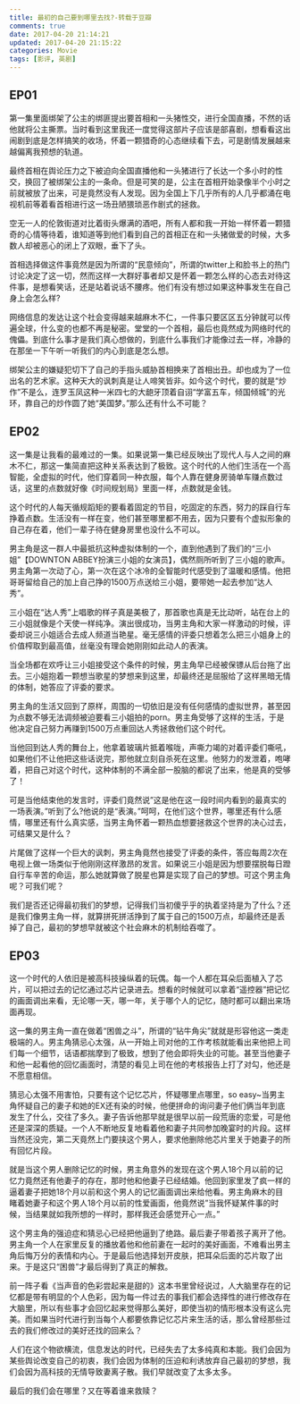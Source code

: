 ```yaml
---
title: 最初的自己要到哪里去找?-转载于豆瓣
comments: true
date: 2017-04-20 21:14:21
updated: 2017-04-20 21:15:22
categories: Movie
tags: [影评, 英剧]
---
```


## EP01
第一集里面绑架了公主的绑匪提出要首相和一头猪性交，进行全国直播，不然的话他就将公主撕票。当时看到这里我还一度觉得这部片子应该是部喜剧，想看看这出闹剧到底是怎样搞笑的收场，怀着一颗猎奇的心态继续看下去，可是剧情发展越来越偏离我预想的轨道。
<!--More-->

最终首相在舆论压力之下被迫向全国直播他和一头猪进行了长达一个多小时的性交，换回了被绑架公主的一条命。但是可笑的是，公主在首相开始录像半个小时之前就被放了出来，可是竟然没有人发现。因为全国上下几乎所有的人几乎都涌在电视机前等着看首相进行这一场丑陋猥琐恶作剧式的拯救。

空无一人的伦敦街道对比着街头爆满的酒吧，所有人都和我一开始一样怀着一颗猎奇的心情等待着，谁知道等到他们看到自己的首相正在和一头猪做爱的时候，大多数人却被恶心的闭上了双眼，垂下了头。

首相选择做这件事竟然是因为所谓的“民意倾向”，所谓的twitter上和脸书上的热门讨论决定了这一切，然而这样一大群好事者却又是怀着一颗怎么样的心态去对待这件事，是想看笑话，还是站着说话不腰疼。他们有没有想过如果这种事发生在自己身上会怎么样?

网络信息的发达让这个社会变得越来越麻木不仁，一件事只要区区五分钟就可以传遍全球，什么变的也都不再是秘密。堂堂的一个首相，最后也竟然成为网络时代的傀儡。到底什么事才是我们真心想做的，到底什么事我们才能像过去一样，冷静的在那坐一下午听一听我们的内心到底是怎么想。

绑架公主的嫌疑犯切下了自己的手指头威胁首相换来了首相出丑。却也成为了一位出名的艺术家。这种天大的讽刺真是让人啼笑皆非。如今这个时代，要的就是“炒作”不是么，连罗玉凤这种一米四七的大龅牙顶着自诩“学富五车，倾国倾城”的光环，靠自己的炒作圆了她“美国梦。”那么还有什么不可能？
## EP02
这一集是让我看的最难过的一集。如果说第一集已经反映出了现代人与人之间的麻木不仁，那这一集简直把这种关系表达到了极致。这个时代的人他们生活在一个高智能，全虚拟的时代，他们穿着同一种衣服，每个人靠在健身房骑单车赚点数过话，这里的点数就好像《时间规划局》里面一样，点数就是金钱。

这个时代的人每天循规蹈矩的要看着固定的节目，吃固定的东西，努力的踩自行车挣着点数。生活没有一样在变，他们甚至哪里都不用去，因为只要有个虚拟形象的自己存在着，他们一辈子待在健身房里也没什么不可以。

男主角是这一群人中最抵抗这种虚拟体制的一个，直到他遇到了我们的“三小姐”【DOWNTON ABBEY扮演三小姐的女演员】，偶然厕所听到了三小姐的歌声。男主角第一次动了心，第一次在这个冰冷的全智能时代感受到了温暖和感情。他把哥哥留给自己的加上自己挣的1500万点送给三小姐，要带她一起去参加“达人秀”。

三小姐在“达人秀”上唱歌的样子真是美极了，那首歌也真是无比动听，站在台上的三小姐就像是个天使一样纯净。演出很成功，当男主角和大家一样激动的时候，评委却说三小姐适合去成人频道当艳星。毫无感情的评委只想着怎么把三小姐身上的价值榨取到最高值，丝毫没有理会她刚刚如此动人的表演。

当全场都在欢呼让三小姐接受这个条件的时候，男主角早已经被保镖从后台拖了出去。三小姐抱着一颗想当歌星的梦想来到这里，却最终还是屈服给了这样黑暗无情的体制，她答应了评委的要求。

男主角的生活又回到了原样，周围的一切依旧是没有任何感情的虚拟世界，甚至因为点数不够无法调频被迫要看三小姐拍的porn。男主角受够了这样的生活，于是他决定自己努力再赚到1500万点重回达人秀拯救他们这个时代。

当他回到达人秀的舞台上，他拿着玻璃片抵着喉咙，声嘶力竭的对着评委们嘶吼，如果他们不让他把这些话说完，那他就立刻自杀死在这里。他努力的发泄着，咆哮着，把自己对这个时代，这种体制的不满全部一股脑的都说了出来，他是真的受够了！

可是当他结束他的发言时，评委们竟然说”这是他在这一段时间内看到的最真实的一场表演。”听到了么?他说的是“表演。”呵呵，在他们这个世界，哪里还有什么感情，哪里还有什么真实感，当男主角怀着一颗热血想要拯救这个世界的决心过去，可结果又是什么？

片尾做了这样一个巨大的讽刺，男主角竟然也接受了评委的条件，答应每周2次在电视上做一场类似于他刚刚这样激昂的发言。如果说三小姐是因为想要摆脱每日蹬自行车辛苦的命运，那么她就算做了脱星也算是实现了自己的梦想。可这个男主角呢？可我们呢？

我们是否还记得最初我们的梦想，记得我们当初傻乎乎的执着坚持是为了什么？还是我们像男主角一样，就算拼死拼活挣到了属于自己的1500万点，却最终还是丢掉了自己，最初的梦想早就被这个社会麻木的机制给吞噬了。
## EP03
这一个时代的人依旧是被高科技操纵着的玩偶。每一个人都在耳朵后面植入了芯片，可以把过去的记忆通过芯片记录进去。想看的时候就可以拿着“遥控器”把记忆的画面调出来看，无论哪一天，哪一年，关于哪个人的记忆，随时都可以翻出来场面再现。

这一集的男主角一直在做着“困兽之斗”，所谓的“钻牛角尖”就就是形容他这一类走极端的人。男主角猜忌心太强，从一开始上司对他的工作考核就能看出来他把上司们每一个细节，话语都揣摩到了极致，想到了他会即将失业的可能。甚至当他妻子和他一起看他的回忆画面时，清楚的看见上司在他的考核报告上打了对勾，他还是不愿意相信。

猜忌心太强不用害怕，只要有这个记忆芯片，怀疑哪里点哪里，so easy~当男主角怀疑自己的妻子和她的EX还有染的时候，他便拼命的询问妻子他们俩当年到底发生了什么，交往了多久。妻子告诉他那早就是很早以前一段荒唐的恋爱，可是他还是深深的质疑。一个人不断地反复地看着他和妻子共同参加晚宴时的片段。这样当然还没完，第二天竟然上门要挟这个男人，要求他删除他芯片里关于她妻子的所有回忆片段。

就是当这个男人删除记忆的时候，男主角意外的发现在这个男人18个月以前的记忆力竟然还有他妻子的存在，那时他和他妻子已经结婚。他回到家里发了疯一样的逼着妻子把她18个月以前和这个男人的记忆画面调出来给他看。男主角麻木的目睹着她妻子和这个男人18个月以前的性爱画面，他竟然说”当我怀疑某件事的时候，当结果就如我所想的一样时，那样我还会感觉开心一点。”

这个男主角的强迫症和猜忌心已经把他逼到了绝路。最后妻子带着孩子离开了他。男主角一个人在家里反复的播放着他和他前妻在一起时的美好画面，不难看出男主角后悔万分的表情和内心。于是最后他选择划开皮肤，把耳朵后面的芯片取了出来。于是这只“困兽”才最后得到了真正的解救。

前一阵子看《当声音的色彩尝起来是甜的》这本书里曾经说过，人大脑里存在的记忆都是带有明显的个人色彩，因为每一件过去的事我们都会选择性的进行修改存在大脑里，所以有些事才会回忆起来觉得那么美好，即使当初的情形根本没有这么完美。而如果当时代进行到当每个人都要依靠记忆芯片来生活的话，那么曾经那些过去的我们修改过的美好还找的回来么？

人们在这个物欲横流，信息发达的时代，已经失去了太多纯真和本能。我们会因为某些舆论改变自己的初衷，我们会因为体制的压迫和利诱放弃自己最初的梦想，我们会因为高科技的无情导致妻离子散。我们早就改变了太多太多。

最后的我们会在哪里？又在等着谁来救赎？
